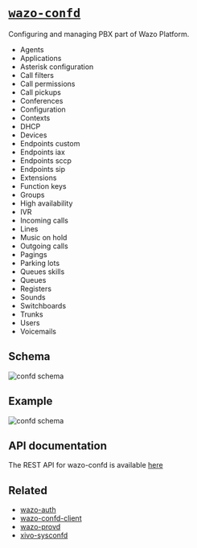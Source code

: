 # [`wazo-confd`](https://github.com/wazo-pbx/wazo-confd)

Configuring and managing PBX part of Wazo Platform.

* Agents
* Applications
* Asterisk configuration
* Call filters
* Call permissions
* Call pickups
* Conferences
* Configuration
* Contexts
* DHCP
* Devices
* Endpoints custom
* Endpoints iax
* Endpoints sccp
* Endpoints sip
* Extensions
* Function keys
* Groups
* High availability
* IVR
* Incoming calls
* Lines
* Music on hold
* Outgoing calls
* Pagings
* Parking lots
* Queues skills
* Queues
* Registers
* Sounds
* Switchboards
* Trunks
* Users
* Voicemails

## Schema

![confd schema](diagram.svg)

## Example

![confd schema](sequence-diagram.svg)

## API documentation

The REST API for wazo-confd is available [here](http://developers.wazo.io/api/configuration.html)

## Related

* [wazo-auth](https://github.com/wazo-pbx/wazo-auth)
* [wazo-confd-client](https://github.com/wazo-pbx/wazo-confd-client)
* [wazo-provd](https://github.com/wazo-pbx/wazo-provd)
* [xivo-sysconfd](https://github.com/wazo-pbx/xivo-sysconfd)
